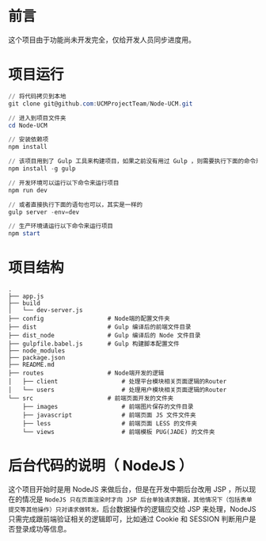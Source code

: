 # 前言
这个项目由于功能尚未开发完全，仅给开发人员同步进度用。

# 项目运行
```powershell
// 将代码拷贝到本地
git clone git@github.com:UCMProjectTeam/Node-UCM.git

// 进入到项目文件夹
cd Node-UCM

// 安装依赖项
npm install

// 该项目用到了 Gulp 工具来构建项目，如果之前没有用过 Gulp ，则需要执行下面的命令来安装 Gulp，如果安装了则可以跳过
npm install -g gulp

// 开发环境可以运行以下命令来运行项目
npm run dev

// 或者直接执行下面的语句也可以，其实是一样的
gulp server -env=dev

// 生产环境请运行以下命令来运行项目
npm start
```	

# 项目结构
~~~
.
├── app.js
├── build
│   └── dev-server.js
├── config                  # Node端的配置文件夹
├── dist                    # Gulp 编译后的前端文件目录
├── dist_node               # Gulp 编译后的 Node 文件目录
├── gulpfile.babel.js       # Gulp 构建脚本配置文件
├── node_modules
├── package.json
├── README.md
├── routes                  # Node端开发的逻辑
│   ├── client                  # 处理平台模块相关页面逻辑的Router
│   └── users                   # 处理用户模块相关页面逻辑的Router
└── src                     # 前端页面开发的文件夹
    ├── images                  # 前端图片保存的文件目录
    ├── javascript              # 前端页面 JS 文件文件夹
    ├── less                    # 前端页面 LESS 的文件夹
    └── views                   # 前端模板 PUG(JADE) 的文件夹

~~~

# 后台代码的说明（ NodeJS ）
这个项目开始时是用 NodeJS 来做后台，但是在开发中期后台改用 JSP ，所以现在的情况是 `NodeJS 只在页面渲染时才向 JSP 后台单独请求数据，其他情况下（包括表单提交等其他操作）只对请求做转发。`后台数据操作的逻辑应交给 JSP 来处理，NodeJS 只需完成跟前端验证相关的逻辑即可，比如通过 Cookie 和 SESSION 判断用户是否登录成功等信息。
